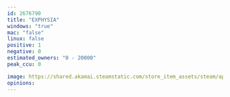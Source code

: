 ```yaml
---
id: 2676790
title: "EXPHYSIA"
windows: "true"
mac: "false"
linux: false
positive: 1
negative: 0
estimated_owners: "0 - 20000"
peak_ccu: 0

image: https://shared.akamai.steamstatic.com/store_item_assets/steam/apps/2676790/header.jpg?t=1707747154
opinions:
---
```

